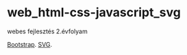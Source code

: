 # web_html-css-javascript_svg
webes fejlesztés 2.évfolyam

[Bootstrap](Bootstrap).
[SVG](SVG-2020-02-06).
